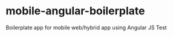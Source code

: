 mobile-angular-boilerplate
==========================

Boilerplate app for mobile web/hybrid app using Angular JS
Test
